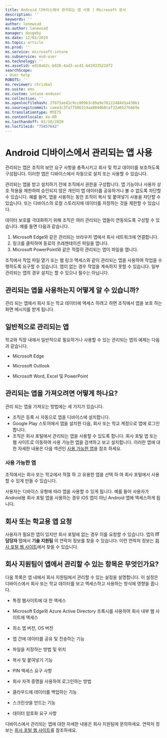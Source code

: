 ```yaml
---
title: Android 디바이스에서 관리되는 앱 사용 | Microsoft 문서
description: ''
keywords: ''
author: lenewsad
ms.author: lanewsad
manager: dougeby
ms.date: 12/03/2019
ms.topic: article
ms.prod: ''
ms.service: microsoft-intune
ms.subservice: end-user
ms.technology: ''
ms.assetid: ed10a62c-b026-4ad3-ac41-641933522df2
searchScope:
- User help
ROBOTS: ''
ms.reviewer: chrisbal
ms.suite: ems
ms.custom: intune-enduser
ms.collection: ''
ms.openlocfilehash: 2f075aed1c9cc00963c89a9e76122484d1a430b1
ms.sourcegitcommit: caee3c3fa77586314aa8040b0caf32a0527b669e
ms.translationtype: MTE75
ms.contentlocale: ko-KR
ms.lasthandoff: 01/10/2020
ms.locfileid: "75857642"
---
```

# <a name="use-managed-apps-on-your-android-device"></a>Android 디바이스에서 관리되는 앱 사용
관리되는 앱은 조직의 보안 요구 사항을 충족시키고 회사 및 학교 데이터를 보호하도록 구성됩니다. 이러한 앱은 디바이스에서 자동으로 설치 또는 사용할 수 있습니다. 

관리되는 앱을 받고 설치하기 전에 조직에서 권한을 구성합니다. 앱 기능이나 사용자 상호 작용을 제한하여 승인되지 않은 개인이 앱 데이터를 공유하거나 볼 수 없도록 차단할 수 있습니다. 예를 들어, 앱을 사용하는 동안 조직이 복사 및 붙여넣기 사용을 차단할 수 있습니다. 또는 디바이스의 로컬 스토리지에 데이터를 저장하는 것을 제한할 수 있습니다.

데이터 보호를 극대화하기 위해 조직은 여러 관리되는 앱들이 연동되도록 구성할 수 있습니다. 예를 들면 다음과 같습니다.
1. Microsoft Edge와 같은 관리되는 브라우저 앱에서 회사 네트워크에 연결합니다.
2. 링크를 클릭하여 동료의 프레젠테이션 파일을 엽니다.
3. Microsoft PowerPoint와 같은 적절히 관리되는 앱이 파일을 엽니다.

조직에서 작업 파일 열기 또는 웹 링크 액세스와 같이 관리되는 앱을 사용하여 작업을 수행하도록 요구할 수 있습니다. 앱이 없는 경우 작업을 계속하지 못할 수 있습니다. 일부 관리되는 앱의 경우 설치는 할 수 있으나 필수는 아닙니다.

## <a name="how-do-i-know-im-using-a-managed-app"></a>관리되는 앱을 사용하는지 어떻게 알 수 있습니까?
관리 되는 앱에서 회사 또는 학교 데이터에 액세스 하려고 하면 조직에서 앱을 보호 하는 화면 메시지를 받게 됩니다. 

## <a name="commonly-managed-apps"></a>일반적으로 관리되는 앱  
학교와 직장 내에서 일반적으로 필요하거나 사용할 수 있는 관리되는 앱의 예제는 다음과 같습니다.

- Microsoft Edge

- Microsoft Outlook

- Microsoft Word, Excel 및 PowerPoint

## <a name="how-do-i-get-managed-apps"></a>관리되는 앱을 가져오려면 어떻게 하나요?
관리 되는 앱을 가져오는 방법에는 세 가지가 있습니다.  
* 조직은 등록 시 자동으로 앱을 디바이스에 설치합니다.  
* Google Play 스토어에서 앱을 설치한 다음, 회사 또는 학교 계정으로 앱에 로그인합니다.    
* 조직은 회사 포털에서 관리되는 앱을 사용할 수 있도록 합니다. 회사 포털 앱 또는 웹 사이트로 이동하여 사용 가능한 앱을 검색하고 보고 설치합니다. 이러한 앱에 대 한 자세한 내용은 다음 섹션인 [사용 가능한 앱](#available-apps)을 참조 하세요.  

### <a name="available-apps"></a>사용 가능한 앱   
 조직에서는 회사 또는 학교에서 적절 하 고 유용한 앱을 선택 하 여 회사 포털에서 사용할 수 있게 만들 수 있습니다.  

 사용자는 디바이스 유형에 따라 앱을 사용할 수 있게 됩니다. 예를 들어 사용자가 Android용 회사 포털 앱을 사용하는 경우 iOS 앱이 아닌 Android 앱에 액세스하게 됩니다.   

## <a name="request-an-app-for-work-or-school"></a>회사 또는 학교용 앱 요청   
 사용자가 필요한 앱이 있지만 회사 포털에 없는 경우 이를 요청할 수 있습니다. 앱의 **IT 담당자** 탭에서 **기술 지원팀** 의 연락처 정보를 찾을 수 있습니다. 이런 연락처 정보는 [회사 포털 웹 사이트](https://go.microsoft.com/fwlink/?linkid=2010980)에서 찾을 수 있습니다.   

## <a name="what-can-my-company-support-manage-in-an-app"></a>회사 지원팀이 앱에서 관리할 수 있는 항목은 무엇인가요?  
다음 목록은 앱 내에서 회사 지원팀에서 관리할 수 있는 설정을 설명합니다. 이 설정은 디바이스에서 회사 또는 학교 데이터를 보고 액세스하고 사용하는 방식에 영향을 줍니다.

* 특정 웹사이트에 대 한 액세스  

* Microsoft Edge와 Azure Active Directory 프록시를 사용하여 회사 내부 웹 사이트에 액세스  

* 최소 앱 버전, OS 버전

* 앱 간에 데이터를 공유 및 전송하는 기능  

* 파일을 저장하는 방법 및 위치  

* 복사 및 붙여넣기 기능  

* PIN 액세스 요구 사항  

* 회사 자격 증명을 사용하여 로그인하는 방법  

* 클라우드에 데이터를 백업하는 기능  

* 스크린샷을 만드는 기능  

* 데이터 암호화 요구 사항  

디바이스에서 관리되는 앱에 대한 자세한 내용은 회사 지원팀에 문의하세요. 연락처 정보는 [회사 포털 웹 사이트](https://go.microsoft.com/fwlink/?linkid=2010980)를 참조하세요.
